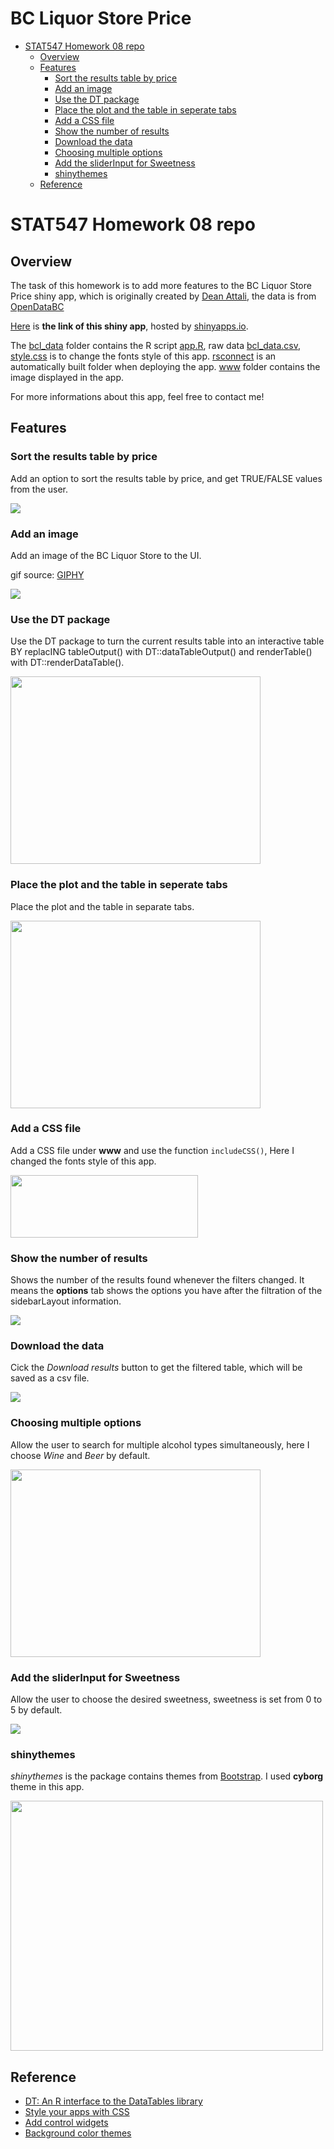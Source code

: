BC Liquor Store Price
================

-   [STAT547 Homework 08 repo](#stat547-homework-08-repo)
    -   [Overview](#overview)
    -   [Features](#features)
        -   [Sort the results table by price](#sort-the-results-table-by-price)
        -   [Add an image](#add-an-image)
        -   [Use the DT package](#use-the-dt-package)
        -   [Place the plot and the table in seperate tabs](#place-the-plot-and-the-table-in-seperate-tabs)
        -   [Add a CSS file](#add-a-css-file)
        -   [Show the number of results](#show-the-number-of-results)
        -   [Download the data](#download-the-data)
        -   [Choosing multiple options](#choosing-multiple-options)
        -   [Add the sliderInput for Sweetness](#add-the-sliderinput-for-sweetness)
        -   [shinythemes](#shinythemes)
    -   [Reference](#reference)

STAT547 Homework 08 repo
========================

Overview
--------

The task of this homework is to add more features to the BC Liquor Store Price shiny app, which is originally created by [Dean Attali](https://deanattali.com/blog/building-shiny-apps-tutorial/), the data is from [OpenDataBC](https://www.opendatabc.ca/dataset/bc-liquor-store-product-price-list-current-prices)

[Here](https://siqia.shinyapps.io/bcl-sa/) is **the link of this shiny app**, hosted by [shinyapps.io](http://www.shinyapps.io/).

The [bcl\_data](https://github.com/STAT545-UBC-students/hw08-Irissq28/tree/master/bcl-data) folder contains the R script [app.R](https://github.com/STAT545-UBC-students/hw08-Irissq28/blob/master/bcl-data/app.R), raw data [bcl\_data.csv](https://github.com/STAT545-UBC-students/hw08-Irissq28/blob/master/bcl-data/bcl-data.csv), [style.css](https://github.com/STAT545-UBC-students/hw08-Irissq28/blob/master/bcl-data/style.css) is to change the fonts style of this app. [rsconnect](https://github.com/STAT545-UBC-students/hw08-Irissq28/tree/master/bcl-data/rsconnect/shinyapps.io/siqia) is an automatically built folder when deploying the app. [www](https://github.com/STAT545-UBC-students/hw08-Irissq28/tree/master/bcl-data/www) folder contains the image displayed in the app.

For more informations about this app, feel free to contact me!

Features
--------

### Sort the results table by price

Add an option to sort the results table by price, and get TRUE/FALSE values from the user.

<img align ="center" src="https://github.com/STAT545-UBC-students/hw08-Irissq28/blob/master/feature_images/1.png?raw=true"/>

### Add an image

Add an image of the BC Liquor Store to the UI.

gif source: [GIPHY](https://giphy.com/gifs/lopezontvland-lopez-george-on-tv-land-xT4uQarl44T7Nt6Mes)

<img align ="center" src="https://github.com/STAT545-UBC-students/hw08-Irissq28/blob/master/feature_images/2.gif?raw=true"/>

### Use the DT package

Use the DT package to turn the current results table into an interactive table BY replacING tableOutput() with DT::dataTableOutput() and renderTable() with DT::renderDataTable().

<img align ="center" src="https://github.com/STAT545-UBC-students/hw08-Irissq28/blob/master/feature_images/3.png?raw=true" width="400" height="300"/>

### Place the plot and the table in seperate tabs

Place the plot and the table in separate tabs.

<img align ="center" src="https://github.com/STAT545-UBC-students/hw08-Irissq28/blob/master/feature_images/4.png?raw=true" width="400" height="300"/>

### Add a CSS file

Add a CSS file under **www** and use the function `includeCSS()`, Here I changed the fonts style of this app.

<img align ="center" src="https://github.com/STAT545-UBC-students/hw08-Irissq28/blob/master/feature_images/5.png?raw=true" width="300" height="100"/>

### Show the number of results

Shows the number of the results found whenever the filters changed. It means the **options** tab shows the options you have after the filtration of the sidebarLayout information.

<img align ="center" src="https://github.com/STAT545-UBC-students/hw08-Irissq28/blob/master/feature_images/6.png?raw=true"/>

### Download the data

Cick the *Download results* button to get the filtered table, which will be saved as a csv file.

<img align ="center" src="https://github.com/STAT545-UBC-students/hw08-Irissq28/blob/master/feature_images/7.png?raw=true"/>

### Choosing multiple options

Allow the user to search for multiple alcohol types simultaneously, here I choose *Wine* and *Beer* by default.

<img align ="center" src="https://github.com/STAT545-UBC-students/hw08-Irissq28/blob/master/feature_images/8.png?raw=true" width="400" height="300"/>

### Add the sliderInput for Sweetness

Allow the user to choose the desired sweetness, sweetness is set from 0 to 5 by default.

<img align ="center" src="https://github.com/STAT545-UBC-students/hw08-Irissq28/blob/master/feature_images/9.png?raw=true"/>

### shinythemes

*shinythemes* is the package contains themes from [Bootstrap](http://bootswatch.com/). I used **cyborg** theme in this app.

<img align ="center" src="https://github.com/STAT545-UBC-students/hw08-Irissq28/blob/master/feature_images/10.png?raw=true" width="500" height="400"/>

Reference
---------

-   [DT: An R interface to the DataTables library](https://rstudio.github.io/DT/)
-   [Style your apps with CSS](https://shiny.rstudio.com/articles/css.html)
-   [Add control widgets](https://shiny.rstudio.com/tutorial/written-tutorial/lesson3/)
-   [Background color themes](http://www.sthda.com/english/wiki/ggplot2-themes-and-background-colors-the-3-elements)
